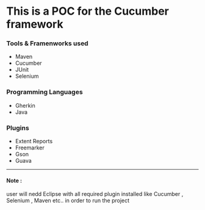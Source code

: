 # This is a POC for the Cucumber framework


### Tools & Framenworks used
* Maven
* Cucumber
* JUnit
* Selenium

### Programming Languages
* Gherkin
* Java

### Plugins
* Extent Reports
* Freemarker
* Gson
* Guava

___
#### Note : 
user will nedd Eclipse with all required plugin installed like Cucumber , Selenium , Maven etc.. in order to run the project
